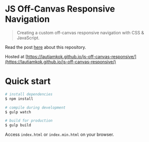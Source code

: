 JS Off-Canvas Responsive Navigation
===========

> Creating a custom off-canvas responsive navigation with CSS & JavaScript.

Read the post [here](https://www.codementor.io/lautiamkok/js-tips-creating-your-own-off-canvas-responsive-navigation-with-css-jquery-cogght7su) about this repository.

Hosted at [https://lautiamkok.github.io/js-off-canvas-responsive/](https://lautiamkok.github.io/js-off-canvas-responsive/)

Quick start
=============

``` bash
# install dependencies
$ npm install

# compile during development
$ gulp watch

# build for production
$ gulp build
```

Access `index.html` or `index.min.html` on your browser.
